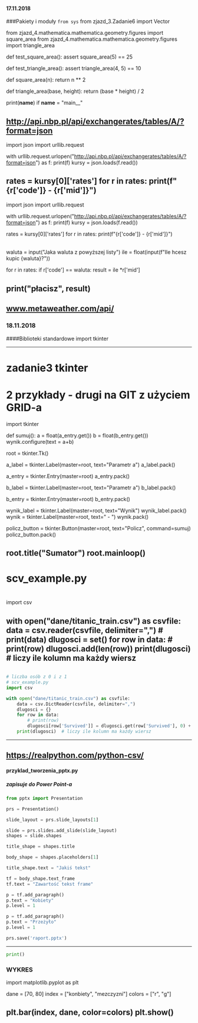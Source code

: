 #### 17.11.2018
###Pakiety i moduły
`from sys`
from zjazd_3.Zadanie6 import Vector

from zjazd_4.mathematica.mathematica.geometry.figures import square_area
from zjazd_4.mathematica.mathematica.geometry.figures import triangle_area


def test_square_area():
    assert square_area(5) == 25


def test_triangle_area():
    assert triangle_area(4, 5) == 10

def square_area(n):
    return n ** 2


def triangle_area(base, height):
    return (base * height) / 2

print(__name__)
if __name__ = "main__"

http://api.nbp.pl/api/exchangerates/tables/A/?format=json
-----
import json
import urllib.request

with urllib.request.urlopen("http://api.nbp.pl/api/exchangerates/tables/A/?format=json") as f:
    print(f)
    kursy = json.loads(f.read())

rates = kursy[0]['rates']
for r in rates:
    print(f"{r['code']} - {r['mid']}")
-----------
import json
import urllib.request

with urllib.request.urlopen("http://api.nbp.pl/api/exchangerates/tables/A/?format=json") as f:
    print(f)
    kursy = json.loads(f.read())

rates = kursy[0]['rates']
for r in rates:
    print(f"{r['code']} - {r['mid']}")

######

waluta = input("Jaka waluta z powyższej listy")
ile = float(input(f"Ile hcesz kupic {waluta}?"))

for r in rates:
    if r['code'] == waluta:
        result = ile *r['mid']

print("płacisz", result)
---------------------------
www.metaweather.com/api/
---------------------------
### 18.11.2018
####Biblioteki standardowe
import tkinter

---
# zadanie3 tkinter 
# 2 przykłady - drugi na GIT z użyciem GRID-a
import tkinter

def sumuj():
    a = float(a_entry.get())
    b = float(b_entry.get())
    wynik.configure(text = a+b)

root = tkinter.Tk()

a_label = tkinter.Label(master=root, text="Parametr a")
a_label.pack()

a_entry = tkinter.Entry(master=root)
a_entry.pack()

b_label = tkinter.Label(master=root, text="Parametr a")
b_label.pack()

b_entry = tkinter.Entry(master=root)
b_entry.pack()


wynik_label = tkinter.Label(master=root, text="Wynik")
wynik_label.pack()
wynik = tkinter.Label(master=root, text=" - ")
wynik.pack()

policz_button = tkinter.Button(master=root, text="Policz", command=sumuj)
policz_button.pack()

root.title("Sumator")
root.mainloop()
---
# scv_example.py
# 
import csv

with open("dane/titanic_train.csv") as csvfile:
    data = csv.reader(csvfile, delimiter=",")
    # print(data)
    dlugosci = set()
    for row in data:
        # print(row)
        dlugosci.add(len(row))
    print(dlugosci) # liczy ile kolumn ma każdy wiersz
-----
```python

# liczba osób z 0 i z 1 
# scv_example.py
import csv

with open("dane/titanic_train.csv") as csvfile:
    data = csv.DictReader(csvfile, delimiter=",")
    dlugosci = {}
    for row in data:
        # print(row)
        dlugosci[row['Survived']] = dlugosci.get(row['Survived'], 0) + 1
    print(dlugosci)  # liczy ile kolumn ma każdy wiersz
```
---------
https://realpython.com/python-csv/
---------
#### przyklad_tworzenia_pptx.py
##### zapisuje do Power Point-a
```python
from pptx import Presentation

prs = Presentation()

slide_layout = prs.slide_layouts[1]

slide = prs.slides.add_slide(slide_layout)
shapes = slide.shapes

title_shape = shapes.title

body_shape = shapes.placeholders[1]

title_shape.text = "Jakiś tekst"

tf = body_shape.text_frame
tf.text = "Zawartość tekst frame"

p = tf.add_paragraph()
p.text = "Kobiety"
p.level = 1

p = tf.add_paragraph()
p.text = "Przeżyło"
p.level = 1

prs.save('raport.pptx')
```
-------
```python
print()

```
### WYKRES
import matplotlib.pyplot as plt

dane = [70, 80]
index = ["konbiety", "mezczyzni"]
colors = ["r", "g"]

plt.bar(index, dane, color=colors)
plt.show()
------



